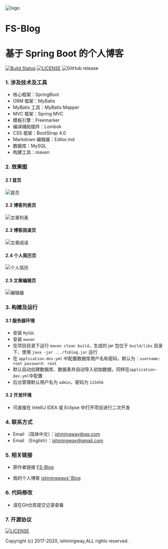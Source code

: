 ![logo](screenshots/logo.png)
# FS-Blog 
# 基于 Spring Boot 的个人博客
[![Build Status](https://www.travis-ci.org/JamesZBL/FS-Blog.svg?branch=master)](https://www.travis-ci.org/JamesZBL/FS-Blog)
[![LICENSE](https://img.shields.io/badge/license-Apache%202-brightgreen.svg)](http://www.apache.org/licenses/LICENSE-2.0.html)
![GitHub release](https://img.shields.io/github/release/jameszbl/fs-blog.svg)
### 1. 涉及技术及工具

- 核心框架：SpringBoot
- ORM 框架：MyBatis
- MyBatis 工具：MyBatis Mapper 
- MVC 框架：Spring MVC
- 模板引擎：Freemarker
- 编译辅助插件：Lombok
- CSS 框架：BootStrap 4.0
- Markdown 编辑器：Editor.md
- 数据库：MySQL
- 构建工具：maven


### 2. 效果图

#### 2.1 首页
![首页](screenshots/home.png)

#### 2.2 博客列表页
![文章列表](screenshots/posts.png)


#### 2.3 博客阅读页
![文章阅读](screenshots/blog.png)


#### 2.4 个人简历页
![个人简历](screenshots/resume.png)


#### 2.5 文章编辑页
![编辑器](screenshots/editor.png)


### 3. 构建及运行

#### 3.1 服务器环境

- 安装 ``MySQL``
- 安装 ``maven``
- 在项目目录下运行 ``maven clean build``，生成的 jar 包位于 ``build/libs`` 目录下，使用 ``java -jar .../fsblog.jar`` 运行
- 在 ``application-dev.yml`` 中配置数据库用户名和密码，默认为：``username: root password: root``
- 默认自动创建数据库、数据表并自动导入初始数据，同样在``application-dev.yml``中配置
- 后台管理默认用户名为 ``admin``，密码为 ``123456``

#### 3.2 开发环境

- 可直接在 IntelliJ IDEA 或 Eclipse 中打开项目进行二次开发

### 4. 联系方式

- Email （简体中文）：ishiningway@qq.com
- Email （English）：ishiningway@gmail.com


### 5. 相关链接

- 原作者链接 [FS-Blog](https://github.com/JamesZBL/FS-Blog)

- 我的个人博客 [ishiningways' Blog](https://ishiningway.blogspot.com/)

### 6. 代码修改  

- 请在Git仓库提交记录查看

### 7. 开源协议

[![LICENSE](https://img.shields.io/badge/license-Apache%202-brightgreen.svg)](http://www.apache.org/licenses/LICENSE-2.0.html)

Copyright (c) 2017-2020, ishiningway,ALL rights reserved.